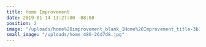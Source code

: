 ```yaml
---
title: Home Improvement
date: 2019-01-14 13:27:00 -08:00
position: 2
image: "/uploads/home%20improvement_blank_1Home%20Improvement_title-3b3b85.jpg"
small_image: "/uploads/home_480-26d7d8.jpg"
---
```



